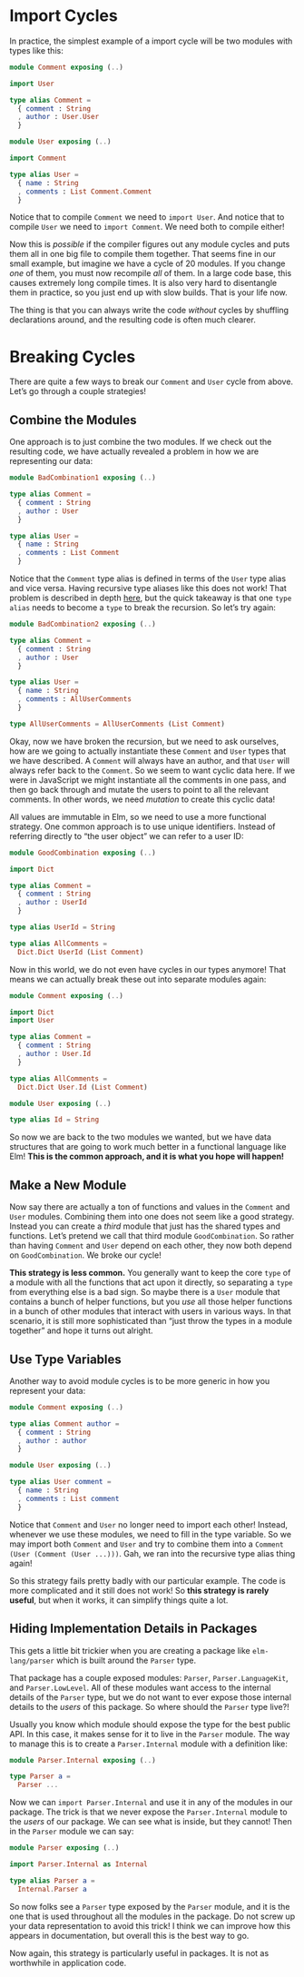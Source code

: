 
# Import Cycles

In practice, the simplest example of a import cycle will be two modules with types like this:

```elm
module Comment exposing (..)

import User

type alias Comment =
  { comment : String
  , author : User.User
  }
```

```elm
module User exposing (..)

import Comment

type alias User =
  { name : String
  , comments : List Comment.Comment
  }
```

Notice that to compile `Comment` we need to `import User`. And notice that to compile `User` we need to `import Comment`. We need both to compile either!

Now this is *possible* if the compiler figures out any module cycles and puts them all in one big file to compile them together. That seems fine in our small example, but imagine we have a cycle of 20 modules. If you change *one* of them, you must now recompile *all* of them. In a large code base, this causes extremely long compile times. It is also very hard to disentangle them in practice, so you just end up with slow builds. That is your life now.

The thing is that you can always write the code *without* cycles by shuffling declarations around, and the resulting code is often much clearer.


# Breaking Cycles

There are quite a few ways to break our `Comment` and `User` cycle from above. Let’s go through a couple strategies!


## Combine the Modules

One approach is to just combine the two modules. If we check out the resulting code, we have actually revealed a problem in how we are representing our data:

```elm
module BadCombination1 exposing (..)

type alias Comment =
  { comment : String
  , author : User
  }

type alias User =
  { name : String
  , comments : List Comment
  }
```

Notice that the `Comment` type alias is defined in terms of the `User` type alias and vice versa. Having recursive type aliases like this does not work! That problem is described in depth [here](recursive-alias.md), but the quick takeaway is that one `type alias` needs to become a `type` to break the recursion. So let’s try again:

```elm
module BadCombination2 exposing (..)

type alias Comment =
  { comment : String
  , author : User
  }

type alias User =
  { name : String
  , comments : AllUserComments
  }

type AllUserComments = AllUserComments (List Comment)
```

Okay, now we have broken the recursion, but we need to ask ourselves, how are we going to actually instantiate these `Comment` and `User` types that we have described. A `Comment` will always have an author, and that `User` will always refer back to the `Comment`. So we seem to want cyclic data here. If we were in JavaScript we might instantiate all the comments in one pass, and then go back through and mutate the users to point to all the relevant comments. In other words, we need *mutation* to create this cyclic data!

All values are immutable in Elm, so we need to use a more functional strategy. One common approach is to use unique identifiers. Instead of referring directly to “the user object” we can refer to a user ID:

```elm
module GoodCombination exposing (..)

import Dict

type alias Comment =
  { comment : String
  , author : UserId
  }

type alias UserId = String

type alias AllComments =
  Dict.Dict UserId (List Comment)
```

Now in this world, we do not even have cycles in our types anymore! That means we can actually break these out into separate modules again:

```elm
module Comment exposing (..)

import Dict
import User

type alias Comment =
  { comment : String
  , author : User.Id
  }

type alias AllComments =
  Dict.Dict User.Id (List Comment)
```

```elm
module User exposing (..)

type alias Id = String
```

So now we are back to the two modules we wanted, but we have data structures that are going to work much better in a functional language like Elm! **This is the common approach, and it is what you hope will happen!**


## Make a New Module

Now say there are actually a ton of functions and values in the `Comment` and `User` modules. Combining them into one does not seem like a good strategy. Instead you can create a *third* module that just has the shared types and functions. Let’s pretend we call that third module `GoodCombination`. So rather than having `Comment` and `User` depend on each other, they now both depend on `GoodCombination`. We broke our cycle!

**This strategy is less common.** You generally want to keep the core `type` of a module with all the functions that act upon it directly, so separating a `type` from everything else is a bad sign. So maybe there is a `User` module that contains a bunch of helper functions, but you *use* all those helper functions in a bunch of other modules that interact with users in various ways. In that scenario, it is still more sophisticated than “just throw the types in a module together” and hope it turns out alright.


## Use Type Variables

Another way to avoid module cycles is to be more generic in how you represent your data:

```elm
module Comment exposing (..)

type alias Comment author =
  { comment : String
  , author : author
  }
```

```elm
module User exposing (..)

type alias User comment =
  { name : String
  , comments : List comment
  }
```

Notice that `Comment` and `User` no longer need to import each other! Instead, whenever we use these modules, we need to fill in the type variable. So we may import both `Comment` and `User` and try to combine them into a `Comment (User (Comment (User ...)))`. Gah, we ran into the recursive type alias thing again!

So this strategy fails pretty badly with our particular example. The code is more complicated and it still does not work! So **this strategy is rarely useful**, but when it works, it can simplify things quite a lot.


## Hiding Implementation Details in Packages

This gets a little bit trickier when you are creating a package like `elm-lang/parser` which is built around the `Parser` type.

That package has a couple exposed modules: `Parser`, `Parser.LanguageKit`, and `Parser.LowLevel`. All of these modules want access to the internal details of the `Parser` type, but we do not want to ever expose those internal details to the *users* of this package. So where should the `Parser` type live?!

Usually you know which module should expose the type for the best public API. In this case, it makes sense for it to live in the `Parser` module. The way to manage this is to create a `Parser.Internal` module with a definition like:

```elm
module Parser.Internal exposing (..)

type Parser a =
  Parser ...
```

Now we can `import Parser.Internal` and use it in any of the modules in our package. The trick is that we never expose the `Parser.Internal` module to the *users* of our package. We can see what is inside, but they cannot! Then in the `Parser` module we can say:

```elm
module Parser exposing (..)

import Parser.Internal as Internal

type alias Parser a =
  Internal.Parser a
```

So now folks see a `Parser` type exposed by the `Parser` module, and it is the one that is used throughout all the modules in the package. Do not screw up your data representation to avoid this trick! I think we can improve how this appears in documentation, but overall this is the best way to go.

Now again, this strategy is particularly useful in packages. It is not as worthwhile in application code.

